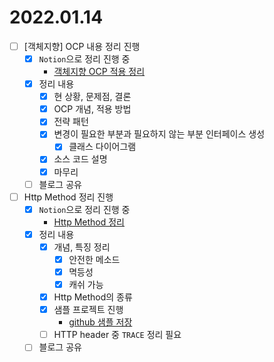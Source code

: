 # 2022.01.14

-	[ ] [객체지향] OCP 내용 정리 진행
	-	[X] `Notion`으로 정리 진행 중
		-	[객체지향 OCP 적용 정리](https://www.notion.so/codeleesh/OCP-96c9e69d091f4df0ab04b79637136da6)
	-	[x] 정리 내용
		-	[x] 현 상황, 문제점, 결론
		-	[x] OCP 개념, 적용 방법
		-	[x] 전략 패턴
		-	[x] 변경이 필요한 부분과 필요하지 않는 부분 인터페이스 생성
			-	[x] 클래스 다이어그램
		-	[x] 소스 코드 설명
		-	[x] 마무리
	-	[ ] 블로그 공유
-	[ ] Http Method 정리 진행
	-	[x] `Notion`으로 정리 진행 중
		-	[Http Method 정리](https://www.notion.so/codeleesh/Http-Method-b8b415b17fb8478abe4b9610eae4b8af)
	-	[x] 정리 내용
		-	[x] 개념, 특징 정리
			-	[x] 안전한 메소드
			-	[x] 멱등성
			-	[x] 캐쉬 가능
		-	[x] Http Method의 종류
		-	[x] 샘플 프로젝트 진행
			-	[github 샘플 저장](https://github.com/codeleesh/study-code/tree/main/spring-boot-http)
		-	[ ] HTTP header 중 `TRACE` 정리 필요
	-	[ ] 블로그 공유
